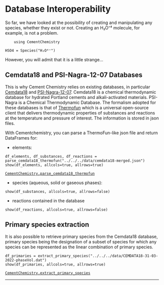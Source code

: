# Database Interoperability

So far, we have looked at the possibility of creating and manipulating any species, whether they exist or not. Creating an H₂O⁺⁴ molecule, for example, is not a problem.

```@setup database_interoperability
    using CementChemistry
```

```@example database_interoperability
HSO4 = Species("H₂O⁴⁺")
```

However, you will admit that it is a little strange...

## Cemdata18 and PSI-Nagra-12-07 Databases

This is why Cement Chemistry relies on existing databases, in particular [Cemdata18](https://www.empa.ch/web/s308/thermodynamic-data) and [PSI-Nagra-12-07](https://www.psi.ch/en/les/thermodynamic-databases). Cemdata18 is a chemical thermodynamic database for hydrated Portland cements and alkali-activated materials. PSI-Nagra is a Chemical Thermodynamic Database. The formalism adopted for these databases is that of [Thermofun](https://thermohub.org/thermofun/thermofun/) which is a universal open-source client that delivers thermodynamic properties of substances and reactions at the temperature and pressure of interest. The information is stored in json files.

With Cementchemistry, you can parse a ThermoFun-like json file and return DataFrames for:

- elements:

```@example database_interoperability
df_elements, df_substances, df_reactions = parse_cemdata18_thermofun("../../../data/cemdata18-merged.json")
show(df_elements, allcols=true, allrows=true)
```
[`CementChemistry.parse_cemdata18_thermofun`](@ref)

- species (aqueous, solid or gaseous phases):

```@example database_interoperability
show(df_substances, allcols=true, allrows=false)
```

- reactions contained in the database
```@example database_interoperability
show(df_reactions, allcols=true, allrows=false)
```

## Primary species extraction

It is also possible to retrieve primary species from the Cemdata18 database, primary species being the designation of a subset of species for which any species can be represented as the linear combination of primary species.

```@example database_interoperability
df_primaries = extract_primary_species("../../../data/CEMDATA18-31-03-2022-phaseVol.dat")
show(df_primaries, allcols=true, allrows=true)
```
[`CementChemistry.extract_primary_species`](@ref)

---

